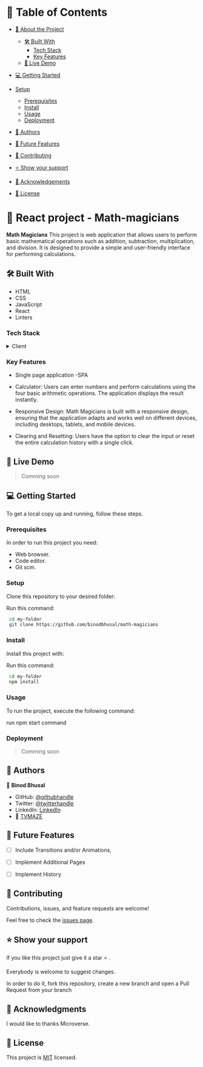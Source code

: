 # 📗 Table of Contents

- [📖 About the Project](#about-project)
  - [🛠 Built With](#built-with)
    - [Tech Stack](#tech-stack)
    - [Key Features](#key-features)
  - [🚀 Live Demo](#live-demo)
- [💻 Getting Started](#getting-started)
- [Setup](#setup)
  - [Prerequisites](#prerequisites)
  - [Install](#install)
  - [Usage](#usage)
  - [Deployment](#deployment)
- [👥 Authors](#authors)

- [🔭 Future Features](#future-features)

- [🤝 Contributing](#contributing)

- [⭐️ Show your support](#support)
 
- [🙏 Acknowledgements](#acknowledgements)

- [📝 License](#license)


# 📖  React project - Math-magicians <a name="about-project"></a>

**Math Magicians** This project   is web application that allows users to perform basic mathematical operations such as addition, subtraction, multiplication, and division. It is designed to provide a simple and user-friendly interface for performing calculations.

## 🛠 Built With <a name="built-with"></a>

- HTML
- CSS
- JavaScript
- React
- Linters

### Tech Stack <a name="tech-stack"></a>

<details>
    <summary>Client</summary>
        <ul>
            <li><a  href="https://developer.mozilla.org/en-US/docs/Web/HTML">HTML</a></li>
        </ul>
        <ul>
            <li><a  href="https://developer.mozilla.org/en-US/docs/Web/CSS">CSS</a></li>
        </ul>
        <ul>
            <li><a  href="https://github.com/microverseinc/curriculum-html-css/blob/main/articles/javascript_best_practices.md">JavaScript</a></li>
        </ul>
</details>

### Key Features <a name="key-features"></a>
- Single page application -SPA
- Calculator: Users can enter numbers and perform calculations using the four basic arithmetic operations. The application displays the result instantly.

- Responsive Design: Math Magicians is built with a responsive design, ensuring that the application adapts and works well on different devices, including desktops, tablets, and mobile devices.
- Clearing and Resetting: Users have the option to clear the input or reset the entire calculation history with a single click.

## 🚀 Live Demo <a name="live-demo"></a>

> Comming soon
## 💻 Getting Started <a name="getting-started"></a>

To get a local copy up and running, follow these steps.

### Prerequisites

In order to run this project you need:

- Web browser.
- Code editor.
- Git scm.

### Setup

Clone this repository to your desired folder:

Run this command: 

```sh
 cd my-folder
 git clone https://github.com/binodbhusal/math-magicians
```
### Install

Install this project with:

Run this command:

```sh
 cd my-folder
 npm install
```
### Usage

To run the project, execute the following command:

 run npm start command 

### Deployment

> Comming soon

## 👥 Authors <a name="getting-started"></a>

👤 **Binod Bhusal**
- GitHub: [@githubhandle](https://github.com/binodbhusal)
- Twitter: [@twitterhandle](https://twitter.com/Binod_ironLad)
- LinkedIn: [LinkedIn](https://www.linkedin.com/in/binodbhusal)
- 👤 [TVMAZE](https://www.tvmaze.com/)

## 🔭 Future Features <a name="future-features"></a>

- [ ] Include Transitions and/or Animations,
- [ ] Implement Additional Pages
- [ ] Implement History 


## 🤝 Contributing <a name="contributing"></a>

Contributions, issues, and feature requests are welcome!

Feel free to check the [issues page](../../issues/).

## ⭐️ Show your support <a name="support"></a>

If you like this project just give it a star ⭐️ .

Everybody is welcome to suggest changes.

In order to do it, fork this repository, create a new branch and open a Pull Request from your branch

## 🙏 Acknowledgments <a name="acknowledgements"></a>

I would like to thanks Microverse.
## 📝 License <a name="license"></a>

This project is [MIT](./LICENSE.md) licensed.
